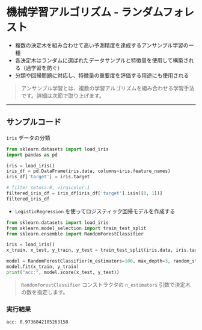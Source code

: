 # 機械学習アルゴリズム - ランダムフォレスト
* 複数の決定木を組み合わせて高い予測精度を達成するアンサンブル学習の一種
* 各決定木はランダムに選ばれたデータサンプルと特徴量を使用して構築される（過学習を防ぐ）
* 分類や回帰問題に対応し、特徴量の重要度を評価する用途にも使用される

> アンサンブル学習とは、複数の学習アルゴリズムを組み合わせる学習手法です。詳細は次節で取り上げます。

---

## サンプルコード

`iris` データの分類

```py
from sklearn.datasets import load_iris
import pandas as pd

iris = load_iris()
iris_df = pd.DataFrame(iris.data, columns=iris.feature_names)
iris_df['target'] = iris.target

# filter setosa:0, virgicolor:1
filtered_iris_df = iris_df[iris_df['target'].isin([0, 1])]
filtered_iris_df
```

* `LogisticRegression` を使ってロジスティック回帰モデルを作成する

```py
from sklearn.datasets import load_iris
from sklearn.model_selection import train_test_split
from sklearn.ensemble import RandomForestClassifier

iris = load_iris()
x_train, x_test, y_train, y_test = train_test_split(iris.data, iris.target, random_state=0)

model = RandomForestClassifier(n_estimators=100, max_depth=3, random_state=0)
model.fit(x_train, y_train)
print("acc:", model.score(x_test, y_test))
```

> `RandomForestClassifier` コンストラクタの `n_estimators` 引数で決定木の数を指定します。

### 実行結果

```
acc: 0.9736842105263158
```
